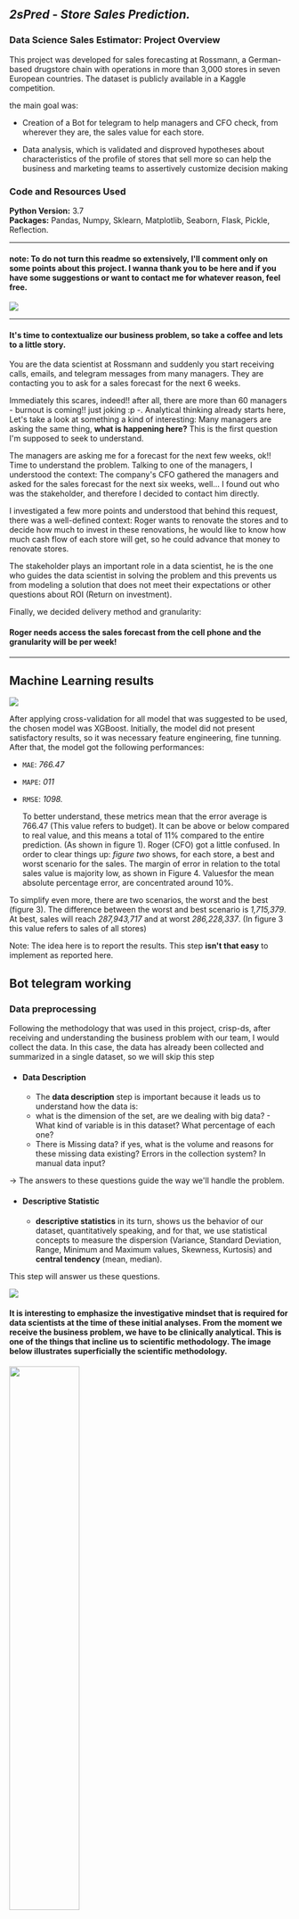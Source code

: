 ## *2sPred* - *Store Sales Prediction.*
###  Data Science Sales Estimator: Project Overview

This project was developed for sales forecasting at Rossmann, a German-based drugstore chain with operations in more than 3,000 stores in seven European countries. The dataset is publicly available in a Kaggle competition.

the main goal was:

- Creation of a Bot for telegram to help managers and CFO check, from wherever they are, the sales value for each store.

- Data analysis, which is validated and disproved hypotheses about characteristics of the profile of stores that sell more so can help the business and marketing teams to assertively customize decision making
### Code and Resources Used
**Python Version:** 3.7                                                                                                                   
**Packages:** Pandas, Numpy, Sklearn, Matplotlib, Seaborn, Flask, Pickle, Reflection.                                             


____

#### note: To do not turn this readme so extensively, I'll comment only on some points about this project. I wanna thank you to be here and if you have some suggestions or want to contact me for whatever reason, feel free.
  <a href="https://www.linkedin.com/in/jean-rodrigues/" target="_blank"><img src="https://img.shields.io/badge/-LinkedIn-%230077B5?style=for-the-badge&logo=linkedin&logoColor=white"   target="_blank"></a> 
____

#### It's time to contextualize our business problem, so take a coffee and lets to a little story.

You are the data scientist at Rossmann and suddenly you start receiving calls, emails, and telegram messages from many managers. They are contacting you to ask for a sales forecast for the next 6 weeks.

Immediately this scares, indeed!! after all, there are more than 60 managers - burnout is coming!!  just joking :p -. Analytical thinking already starts here, Let's take a look at something a kind of interesting: Many managers are asking the same thing, **what is happening here?** This is the first question I'm supposed to seek to understand.

The managers are asking me for a forecast for the next few weeks, ok!! Time to understand the problem. 
Talking to one of the managers, I understood the context: The company's CFO gathered the managers and asked for the sales forecast for the next six weeks, well... I found out who was the stakeholder, and therefore I decided to contact him directly.
 
I investigated a few more points and understood that behind this request, there was a well-defined context: Roger wants to renovate the stores and to decide how much to invest in these renovations, he would like to know how much cash flow of each store will get, so he could advance that money to renovate stores.

The stakeholder plays an important role in a data scientist, he is the one who guides the data scientist in solving the problem and this prevents us from modeling a solution that does not meet their expectations or other questions about ROI (Return on investment). 

Finally, we decided  delivery method and granularity:

#### Roger needs access the sales forecast from the cell phone and the granularity will be per week!
 
____
## Machine Learning results

<img src="img/all_resume_done.png/"/>


After applying cross-validation for all model that was suggested to be used, the chosen model was XGBoost. Initially, the model did not present satisfactory results, so it was necessary feature engineering, fine tunning. After that, the model got the following performances:

- ```MAE```: _766.47_

- ```MAPE```: _011_

- ```RMSE```: _1098._

  To better understand, these metrics mean that the error average is 766.47 (This value refers to budget). It can be above or below compared to real value,  and this means a total of 11% compared to the entire prediction. (As shown in figure 1). Roger (CFO) got a little confused. In order to clear things up:  _figure two_ shows, for each store, a best and worst scenario for the sales. The margin of error in relation to the total sales value is majority low, as shown in Figure 4. Values ​​for the mean absolute percentage error, are concentrated around 10%. 

To simplify even more, there are two scenarios, the worst and the best (figure 3). The difference between the worst and best scenario is _1,715,379_. At best, sales will reach _287,943,717_ and at worst _286,228,337_. (In figure 3 this value refers to sales of all stores)

Note: The idea here is to report the results. This step **isn't that easy** to implement as reported here.

## Bot telegram working

### Data preprocessing

Following the methodology that was used in this project, crisp-ds, after receiving and understanding the business problem with our team, I would collect the data. In this case, the data has already been collected and summarized in a single dataset, so we will skip this step

- #### Data Description
  
   - The **data description** step is important because it leads us to understand how the data is:
   - what is the dimension of the set, are we dealing with big data? - What kind of variable is in this dataset? What percentage of each one? 
   - There is Missing data? if yes, what is the volume and reasons for these missing data existing? Errors in the collection system? In manual data input? 

-> The answers to these questions guide the way we'll handle the problem.
 
- #### Descriptive Statistic
  
    - **descriptive statistics** in its turn, shows us the behavior of our dataset, quantitatively speaking, and for that, we use statistical concepts to measure the dispersion (Variance, Standard Deviation, Range, Minimum and Maximum values, Skewness, Kurtosis) and **central tendency** (mean, median).

This step will answer us these questions.
 
<img src="img/descriptive_step.png/"/>

#### It is interesting to emphasize the investigative mindset that is required for data scientists at the time of these initial analyses. From the moment we receive the business problem, we have to be clinically analytical. This is one of the things that incline us to scientific methodology. The image below illustrates superficially the scientific methodology.

 <img src="img/The_Scientific_Method.png/" width='50%' />

- ####  Data Cleaning

This is an important task in any data science project. Most algorithms, in terms of machine learning, are not built to deal with missing values or data that is in the wrong data type. This step aimed two main tasks:
  
  
   **Change data types**: When you get data, some features are in the wrong format (e.g: "Date" variable, commonly, it's in string format instead of "date" format) and it isn't appropriate to work on it. 
  

  **Imputation**: Missing values exist!! When you're working on a project and face missing values, there are basically three ways to handle it:
    
   - To collect more data or generate more data by imbalanced-learn package (undersampling, oversampling technics)
   - To understand the reasons behind missing values look toward business questions.
   - And finally, the easiest way to deal with that, deleting.

**As an example, the figure below represents the relative count of missing data in this analysis**  
  <img src="img/nan_percentage.png/" width=25% />
  
The percentage amount of missing data is a substantial value, so excluding it's out of the question, so it remains for us to treat it thinking about business, for that, let's go to a brief description of each variable:
   
   - **CompetitionDistante**: _Distance in meters to the nearest competitor store
    
   - **CompetitionOpenSinceMonth/Year**: _gives the approximate year and month of the time the nearest competitor was opened_  
    
   - **PromoSinceWeek/Year**: _describes the year and calendar week when the store started participating in Promo2_
    
   - **PromoInterval**: _describes the consecutive intervals Promo2 is started, naming the months the promotion is started_
    
To understand what the data cleaning approaches were:

- **CompetitionOpenSinceMonth**  -> Filled with **month** that is located in ```date```
- **CompetitionOpenSinceYear**   -> Filled with **year** located in ```date```
- **PromoSinceWeek**             -> Filled with **week** derivated from ```date```
- **PromoSinceYear**             -> Filled with **year** located in ```date```

*The logic behind these data imputation: "If there're null values in these columns both CompetitionOpenSinceMonth/Year or PromoSinceWeek/Year, we can assume that: 'The first occurrence that was observed, is the week/year that there into date feature, then, we can fill it with a week or year accordantly with the date*

- **PromoInterval** filled with null values with 0 (the store is not participating in consecutive promo sales). With promo_interval, a dummy variable is_promo2 was created to indicate whether a store is holding consecutive promo sales on that day.**
-
- **CompetitionDistance:** It is expressed in meters but, sometimes it was NaN value, so for this case, I assumed that there wasn't Competition with stores around or Competitors are so far away, that we can assume that there's no competition. To not delete this entire observation, I assumed a value higher than the highest value in the dataset.**

____

### MindMap Hypothesis
In order to guide EDA step, it was created a *mindmap hypothesis* containing some question to be answer. In a corporation, this mindmap, easealy, comes from a mind storming with the team.
_____
### EDA

### I. Univariate Analysis
#### - Target Variable: distribution looks like a Poisson distribution, with a positive skew and right tail. We will need to rescale our data before training the model.
 <img src="img/univariate_numerical.png" width=150% />

#### Numerical Variables 
 <img src="img/univariate_numerical_1.1.png" width=100% />
 
   **Note**
   All variables don't follow a normal distribution;
This graph was usefull to take some insight to guide our mindmap hypothesis since it gives us a superficial understand on data. 


- **Categorical Variables**
<img src="img/univariate_categorical.png" width=100% />

- **Note**
  
  - ```state_holiday```: It's clear that exists more sales on public holidays. Easter and Christmas aren't substancialy diffent. (Fig 1)
  
  - ```store_type```: There are more sales for store of type "a". Store of type 'b' is the smallest when we are talking about saling. (Fig 2)
  
  - ```assortment```: Stores with Assortment of type "extra" are the ones that sell least. (Fig 3)
______

### II. Bivareate Analysis
Now our focus goes to the bivariate analysis: How each independent variable behaves against the dependent variable (sales)? Here we validate or not our hypothesis list and raise valuable insights for the business team. I can't forget to point out that is, usually, in this step, we analyze a variable's relevancy to the model.

- ### Stores with consecutive promotions sell more.
<img src="img/h1_1.png" width=100% />
 
 - **False**
  - Stores with consecutive promotions, despite having a behavior similar to that of stores with Traditional promotions, it doesn't give an advantage in selling. Apparently, after a certain time, sell fall drastically to this store that maintains consecutive promotion 

- ### Stores open over Christmas holiday should sell more.
 
 <img src="img/h2.png" width=100% />
 
  - **FALSE**
    - _Stores sell more on public holidays and Easter. However, but we have to point out that our data doesn't capture Christmas sales in 2015. It goes until mid-June._
 
 
- ### Over the year, stores should sell more.
<img src="img/h3_3.png" width=100% />

 - **FALSE**
    - _Our data completely show the opposite of this hypothesis: Stores are selling less along the years, and year has a strong negative linear correlation with sales (-0.92). However, the year 2015 is not closed (dataset goes till mid-2015) as I said previously._


 - ### Stores sell more during the 2nd semester
 <img src="img/h4.png" width=100% />
 
  - **FALSE**
 
    - _Stores sell more on the 1st semester.The heatmap (fig 3) shows that month and sales have a strong negative linear correlation: as the months goes by, sales decrease._
 

 - ### Stores with extended ```assortment``` type sell more 

For the variable assortment, we have three types of assortment: _basic, extended, and extra_.

<img src="img/h6.png" width=60% />
<img src="img/h6_1.png" width=60% />
<img src="img/h6_2.png" width=60% />

 - **FALSE**
    - _Bigger assortment sell less. However, the number of data points for stores with assortment 'extra' is very low compared to the others. Assortment 'extra' follows a similar sales pattern of the others (fig3)._
 
 - ### Stores with near competitors sell less.

The variable ```competition_distance``` is the distance from a Rossmann store to another store (competitor)

<img src="img/h7.png" width=120% />
<img src="img/h7_1.png" width=120% />

- **FALSE**
    - _Stores near competitors, surprisingly, sell more than stores with competitors far away. We can tell that it's because data is concentrated within the range distance of 0-20000 meters (fig 3). But, maybe not! From the barplot (fig 1), we see that sales are higher for stores with competitors within 0-1000 meters.The second graph (from left to right), in the second line is a heatmap. The negative value -0.23 inside the dark blue square is the pearson correlation. It means, as competition distance increase, sales revenues decrease._


 - ### Stores with longer competitors sell more. 
<img src="img/h8.png" width=100% />

 - **FALSE**
 
 - ### Stores with consecutive promotions for longer time, sell more.
 <img src="img/h9.png" width=100% />
 <img src="img/h9_2.png" width=100% />

- **FALSE**

- ### Stores sell less over school holidays.

 <img src="img/h10.png" width=100% />
 
  - **TRUE**
 
    - _Stores sell less during school holidays! It's interesting look at Sept and August month, sales increase over these months, and this phenomenon happens, probably, because it's school vacation, so, if it's school holiday or not, it does not matter._

 - ### Stores sell less on weekends.
 
 <img src="img/h11.png" width=120% />
 
  - **True**
 
    - _From the barplot above, sales are bigger on weekdays than on weekends. The barplot above ( fig 1) shows that Rossmann stores sell more on Mondays (represented by column 1), Across the weekdays (2-5 columns) has a good sale performance, and after, it declines till the worst day of sales on Sundays (7).As shown in the heatmap and scatterplot, the variable day_of_week shows a strong linear negative correlation with sales, which indicates that day_of_week is probably an essential feature to explain our target variable._

 - ### Stores sell more after the 10th day.
 <img src="img/h12.png" width=120% />
 
  - **True**
 
 In some companies, the salary payment is set on day 10 every month. To analyze the effect of sales before and after day 10, it was created the variables ```before_day_10``` and ```after_day_10```.
 
 ### Multivareate Analysis 
In multivariate analysis, we have to answer basicly two questions:

1 - **Target variable & independent variables (predictors)**: is there any predictor in our dataset that is highly correlated to the target? If so, this predictor is an important feature of our prediction model.

2 - **Independent variables**: is there any predictor that is highly correlated to another predictor? If so, we might consider removing one of them since they "explain" the target variable. We have to remove one or the other due to two reasons: 
  - (1) In machine learning models, a simpler model is preferred (Occam's razor principle).
  - (2) It eliminates multicollinearity problems, which can be a serious headache on linear regression models once independent variables should be independent of each other. Models full of highly correlated independent variables creates a lot of noise on the model, thus that makes our sales prediction no assertive
 
  <img src="img/multivariate_num.png"/>

 
 Note:
 
 Target variable and independent variables.

**Variables with positive correlation with sales:**
- Weak: ```is_weekday```, ```promo2_since_year```
- Medium: ```promo```
- Strong: ```customers```


Negative correlation with sales:
Weak: ```day_of_the_week```, ```ìs_promo```,```promo2```
Medium: -
Strong: -





____
### Data Modeling

**"O aprendizado de maquinas é facilitado com dados numéricos e na mesma escala"** 

A ideia da modelagem dos dados em um projeto de ciencia de dados é resolver basicamente dois problemas:

- 1. Como mencionei antes, os modelos (_pelo menos a maioria_) foram engenheirados para lidar de uma maneira melhor com dados numérico, porém, existem dados categóricos dentro do conjunto de dados, o que dificulta a performance do modelo, e os mesmo precisarão ser transformados em numericos.

<img src="img/cat_feats.png" width=100% />

Para essas variaveis categoricas, salientadas na imagem acima, utilizamos tecnicas diferentes.

Para ```state_holiday``` foi utilizado uma técnica chamada OneHotEncoding. 
Para ```store_type``` foi utilizado a técnica Label Enconder e por fim para ```assortment``` foi utilizado Order Encoder.

_Para quem tiver interesse e para reduzir o tamanho desse readme, vou recomendar essa leitura <https://towardsdatascience.com/all-about-categorical-variable-encoding-305f3361fd02> para entender os por menores técnicos das técnicas escolhidas nesse projeto._


- 2. As variaveis com maior range, como mostra a imagem abaixo, e isso tende a inviesar o modelo. Então para lidar com esse problema, precisamos deixar as variaveis em uma mesma escala a fim de contornar o problema de vies.

 <img src="img/dados_escalas_diferentes.png" width=100% />
 
 
 Para regularizar de maneira assertiva as features ```competition_distance```, ```year```, ```competition_time_month``` e ```promo_time_week``` é preciso checar sua distribuição para entender se as mesmas apresentam outliers e isso define qual sera a técnica utilizada aqui. Para essas **reescalar** foi utilizado **RobustScaler** uma função do modulo **preprocessing** da biblioteca **Sklearn**.
 
 ```day_of_week```, ```competition_distance```, ```year```, ```month```, ```day```, ```week_of_year```, ```competition_time_month```, ```promo_time_week``` 

### Productionization
_____
